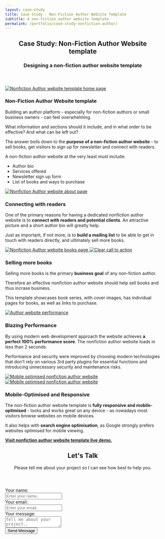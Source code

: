 ```yaml
---
layout: case-study
title: Case Study - Non-Fiction Author Website Template
subtitle: A non-fiction author website template
permalink: /portfolio/case-study-nonfiction-author/
---
```


<section>

  <!-- Need to refactor the cascade and classes, streamline -->
  <div class="content-wrapper">
    <header class="section-header">
      <h2>Case Study: Non-Fiction Author Website template</h2>
      <h3 class="section-description">Designing a non-fiction author website template</h3>
    </header>

  <div class="section-feature">
    <div class="image-grid">
      <a class="shadow image-grid-big" href="/assets/images/nonfiction-author-full.png"> 
        <img src="/assets/images/nonfiction-author-full-thumb.png" alt="Nonfiction Author website template home page">
      </a>
    </div>
    <article>
      <h3>Non-Fiction Author Website template</h3>
      <p>Building an author platform - especially for non-fiction authors or small business owners - can feel overwhelming.</p>
      <p>What information and sections should it include, and in what order to be effective? And what can be left out?</p>
      <p>The answer boils down to the <strong>purpose of a non-fiction author website</strong> - to sell books, get visitors to sign up for newsletter and connect with readers.</p>
      <p>A non-fiction author website at the very least must include:</p>
      <ul>
        <li>Author bio</li>
        <li>Services offered</li>
        <li>Newsletter sign up form</li>
        <li>List of books and ways to purchase</li>
      </ul>
    </article>
  </div>

  <div class="section-feature">
    <div class="image-grid">
      <a class="shadow image-grid-big" href="/assets/images/nonfiction-author-about.png">
        <img src="/assets/images/nonfiction-author-about-thumb.png" alt="Nonfiction Author website about page">
      </a>
    </div>
    <article>
      <h3>Connecting with readers</h3>
      <p>One of the primary reasons for having a dedicated nonfiction author website is to <strong>connect with readers and potential clients</strong>. An attractive picture and a short author bio will greatly help.</p>
      <p>Just as important, if not more, is to <strong>build a mailing list</strong> to be able to get in touch with readers directly, and ultimately sell more books.</p>
    </article>
  </div>

  <div class="section-feature">
    <div class="image-grid">
      <a class="shadow image-grid-big" href="/assets/images/nonfiction-author-booklist.png">
        <img src="/assets/images/nonfiction-author-booklist-thumb.png" alt="Nonfiction Author website books page">
      </a>
      <a class="shadow image-grid-big" href="/assets/images/nonfiction-author-book.png">
        <img src="/assets/images/nonfiction-author-book-thumb.png" alt="Clear call to action">
      </a>
    </div>
    <article>
      <h3>Selling more books</h3>
      <p>Selling more books is the primary <strong>business goal</strong> of any non-fiction author.</p>
      <p>Therefore an effective nonfiction author website should help sell books and thus incrase business.</p>
      <p>This template showcases book series, with cover images, has individual pages for books, as well as links to purchase.</p>
    </article>
  </div>

  <div class="section-feature">
    <div class="image-grid">
      <a class="shadow image-grid-top" href="/assets/images/nonfiction-author-performance.png">
        <img src="/assets/images/nonfiction-author-performance-thumb.png" alt="Author website performance">
      </a>  
    </div>
    <article>
      <h3>Blazing Performance</h3>
      <p>By using modern web development approach the website achieves <strong>a perfect 100% performance score</strong>. The nonfiction author website loads in less than 2 seconds.</p>
      <p>Performance and security were improved by choosing modern technologies that don't rely on various 3rd party plugins for essential functions and introducing unnecessary security and maintenance risks.</p>
    </article>
  </div>

  <div class="section-feature">
    <div class="image-grid">
      <a class="shadow" href="/assets/images/nonfiction-author-mobile.png">
        <img src="/assets/images/nonfiction-author-mobile.png" alt="Mobile optimised nonfiction author website">
      </a>
      <a class="shadow" href="/assets/images/nonfiction-author-book-mobile.png">
        <img src="/assets/images/nonfiction-author-book-mobile.png" alt="Mobile optimised nonfiction author website">
      </a>
    </div>
    <article>
      <h3>Mobile-Optimised and Responsive</h3>
      <p>The non-fiction author website template is <strong>fully responsive and mobile-optimised</strong> - looks and works great on any device - as nowadays most visitors browse websites on mobile devices.</p>
      <p>It also helps with <strong>search engine optimisation</strong>, as Google strongly prefers websites optimised for mobile viewing.</p>
      <a href="https://non-fiction-author.netlify.app/"><strong>Visit nonfiction author website template live demo.</strong></a>
    </article>
  </div>

  </div>
</section>

<!-- Contact form section -->
<section class="section-cta">
  <div class="content-wrapper">
    <header class="section-header">
      <h2>Let's Talk</h2>
      <p class="section-description">Please tell me about your project so I can see how best to help you.</p>
    </header>

<!-- modify this form HTML and place wherever you want your form -->

  <form class="form-cta" action="https://formspree.io/mqkgzrlv" method="POST">
    <label class="label-cta">Your name:</label><br>
    <input type="text" name="_name" placeholder="Enter your name.."><br>
    <label class="label-cta">Your email:</label><br>
    <input type="text" name="_replyto" placeholder="Enter your email.."><br>
    <label class="label-cta">Your message:</label><br>
    <textarea name="message" placeholder="Tell me about your project.."></textarea><br>
    <!-- your other form fields go here -->
    <input type="hidden" name="_subject" value="GritPub submission!"/>
    <button class="btn btn-cta" type="submit">Send Message</button>
  </form>
  </div>
</section>
